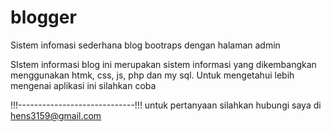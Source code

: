 # blogger
Sistem infomasi sederhana blog bootraps dengan halaman admin 

SIstem informasi blog ini merupakan sistem informasi yang dikembangkan menggunakan htmk, css, js, php dan my sql.
Untuk mengetahui lebih mengenai aplikasi ini silahkan coba

!!!-----------------------------!!!
untuk pertanyaan silahkan hubungi saya di hens3159@gmail.com
